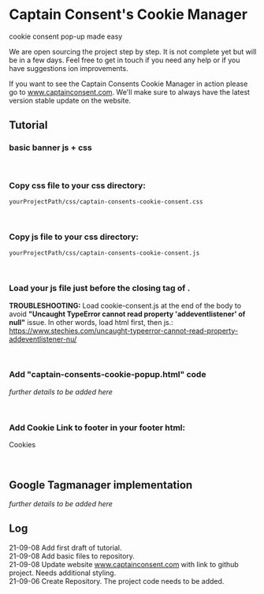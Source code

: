 # Captain Consent's Cookie Manager 
cookie consent pop-up made easy

We are open sourcing the project step by step. It is not complete yet but will be in a few days. 
Feel free to get in touch if you need any help or if you have suggestions ion improvements.

If you want to see the Captain Consents Cookie Manager in action please go to www.captainconsent.com.
We'll make sure to always have the latest version stable update on the website.

## Tutorial

### basic banner js + css

<br>

### Copy css file to your css directory:
`yourProjectPath/css/captain-consents-cookie-consent.css`

<br>

### Copy js file to your css directory:
`yourProjectPath/css/captain-consents-cookie-consent.js`

<br>

### Load your js file just before the closing tag of </body>.

**TROUBLESHOOTING:** Load cookie-consent.js at the end of the body to avoid **"Uncaught TypeError cannot read property 'addeventlistener' of null"** issue. 
In other words, load html first, then js.: \
https://www.stechies.com/uncaught-typeerror-cannot-read-property-addeventlistener-nu/

<br>

### Add "captain-consents-cookie-popup.html" code
<i>further details to be added here</i>

<br>

### Add Cookie Link to footer in your footer html:
<span id="ccPopupReveal">Cookies</span><br>

<br>

## Google Tagmanager implementation
<i>further details to be added here</i>


## Log
21-09-08 Add first draft of tutorial. \
21-09-08 Add basic files to repository. \
21-09-08 Update website www.captainconsent.com with link to github project. Needs additional styling. \
21-09-06 Create Repository. The project code needs to be added.

